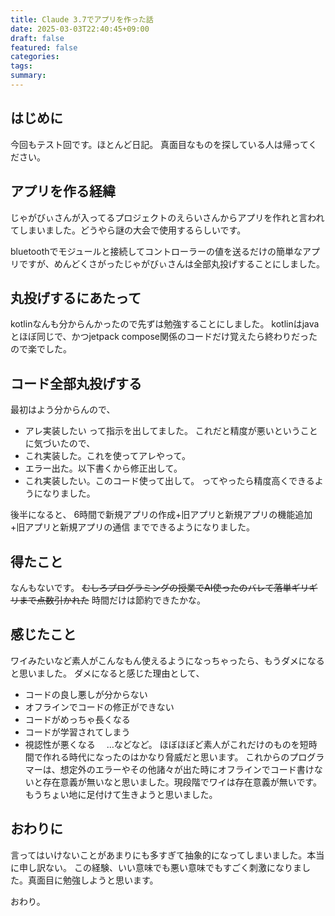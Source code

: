 ```yaml
---
title: Claude 3.7でアプリを作った話
date: 2025-03-03T22:40:45+09:00
draft: false
featured: false
categories: 
tags: 
summary:
---
```

## はじめに
今回もテスト回です。ほとんど日記。
真面目なものを探している人は帰ってください。

## アプリを作る経緯
じゃがびぃさんが入ってるプロジェクトのえらいさんからアプリを作れと言われてしまいました。どうやら謎の大会で使用するらしいです。

bluetoothでモジュールと接続してコントローラーの値を送るだけの簡単なアプリですが、めんどくさがったじゃがびぃさんは全部丸投げすることにしました。

## 丸投げするにあたって
kotlinなんも分からんかったので先ずは勉強することにしました。
kotlinはjavaとほぼ同じで、かつjetpack compose関係のコードだけ覚えたら終わりだったので楽でした。

## コード全部丸投げする
最初はよう分からんので、
- アレ実装したい
って指示を出してました。
これだと精度が悪いということに気づいたので、
- これ実装した。これを使ってアレやって。
- エラー出た。以下書くから修正出して。
- これ実装したい。このコード使って出して。
ってやったら精度高くできるようになりました。

後半になると、
6時間で新規アプリの作成+旧アプリと新規アプリの機能追加+旧アプリと新規アプリの通信
までできるようになりました。

## 得たこと
なんもないです。
~~むしろプログラミングの授業でAI使ったのバレて落単ギリギリまで点数引かれた~~
時間だけは節約できたかな。

## 感じたこと
ワイみたいなど素人がこんなもん使えるようになっちゃったら、もうダメになると思いました。
ダメになると感じた理由として、
- コードの良し悪しが分からない
- オフラインでコードの修正ができない
- コードがめっちゃ長くなる
- コードが学習されてしまう
- 視認性が悪くなる　
…などなど。
ほぼほぼど素人がこれだけのものを短時間で作れる時代になったのはかなり脅威だと思います。
これからのプログラマーは、想定外のエラーやその他諸々が出た時にオフラインでコード書けないと存在意義が無いなと思いました。現段階でワイは存在意義が無いです。
もうちょい地に足付けて生きようと思いました。

## おわりに
言ってはいけないことがあまりにも多すぎて抽象的になってしまいました。本当に申し訳ない。
この経験、いい意味でも悪い意味でもすごく刺激になりました。真面目に勉強しようと思います。

おわり。